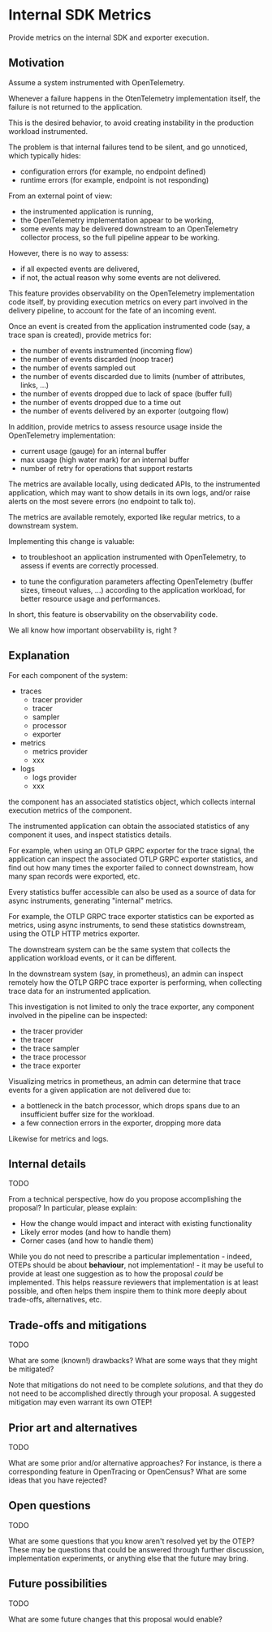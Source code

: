 # Internal SDK Metrics

Provide metrics on the internal SDK and exporter execution.

## Motivation

Assume a system instrumented with OpenTelemetry.

Whenever a failure happens in the OtenTelemetry implementation itself,
the failure is not returned to the application.

This is the desired behavior, to avoid creating instability in the production
workload instrumented.

The problem is that internal failures tend to be silent, and go unnoticed,
which typically hides:

- configuration errors (for example, no endpoint defined)
- runtime errors (for example, endpoint is not responding)

From an external point of view:

- the instrumented application is running,
- the OpenTelemetry implementation appear to be working,
- some events may be delivered downstream to an OpenTelemetry collector
  process, so the full pipeline appear to be working.

However, there is no way to assess:

- if all expected events are delivered,
- if not, the actual reason why some events are not delivered.

This feature provides observability on the OpenTelemetry implementation code itself,
by providing execution metrics on every part involved in the delivery
pipeline, to account for the fate of an incoming event.

Once an event is created from the application instrumented code (say, a trace span
is created), provide metrics for:

- the number of events instrumented (incoming flow)
- the number of events discarded (noop tracer)
- the number of events sampled out
- the number of events discarded due to limits (number of attributes, links,
  ...)
- the number of events dropped due to lack of space (buffer full)
- the number of events dropped due to a time out
- the number of events delivered by an exporter (outgoing flow)

In addition, provide metrics to assess resource usage inside the
OpenTelemetry implementation:

- current usage (gauge) for an internal buffer
- max usage (high water mark) for an internal buffer
- number of retry for operations that support restarts

The metrics are available locally, using dedicated APIs, to the instrumented
application, which may want to show details in its own logs,
and/or raise alerts on the most severe errors (no endpoint to talk to).

The metrics are available remotely, exported like regular metrics,
to a downstream system.

Implementing this change is valuable:

- to troubleshoot an application instrumented with OpenTelemetry,
  to assess if events are correctly processed.

- to tune the configuration parameters affecting OpenTelemetry (buffer
  sizes, timeout values, ...) according to the application workload,
  for better resource usage and performances.

In short, this feature is observability on the observability code.

We all know how important observability is, right ?

## Explanation

For each component of the system:

- traces
  - tracer provider
  - tracer
  - sampler
  - processor
  - exporter
- metrics
  - metrics provider
  - xxx
- logs
  - logs provider
  - xxx

the component has an associated statistics object,
which collects internal execution metrics of the component.

The instrumented application can obtain the associated statistics of any
component it uses, and inspect statistics details.

For example, when using an OTLP GRPC exporter for the trace signal,
the application can inspect the associated OTLP GRPC exporter statistics,
and find out how many times the exporter failed to connect downstream,
how many span records were exported, etc.

Every statistics buffer accessible can also be used as a source of data for
async instruments, generating "internal" metrics.

For example, the OTLP GRPC trace exporter statistics can be exported
as metrics, using async instruments, to send these statistics downstream,
using the OTLP HTTP metrics exporter.

The downstream system can be the same system that collects the application
workload events, or it can be different.

In the downstream system (say, in prometheus), an admin can inspect remotely
how the OTLP GRPC trace exporter is performing, when collecting trace data for an
instrumented application.

This investigation is not limited to only the trace exporter,
any component involved in the pipeline can be inspected:

- the tracer provider
- the tracer
- the trace sampler
- the trace processor
- the trace exporter

Visualizing metrics in prometheus, an admin can determine that trace events
for a given application are not delivered due to:

- a bottleneck in the batch processor,
  which drops spans due to an insufficient buffer size for the workload.
- a few connection errors in the exporter, dropping more data

Likewise for metrics and logs.

## Internal details

TODO

From a technical perspective, how do you propose accomplishing the proposal? In particular, please explain:

* How the change would impact and interact with existing functionality
* Likely error modes (and how to handle them)
* Corner cases (and how to handle them)

While you do not need to prescribe a particular implementation - indeed, OTEPs should be about **behaviour**, not implementation! - it may be useful to provide at least one suggestion as to how the proposal *could* be implemented. This helps reassure reviewers that implementation is at least possible, and often helps them inspire them to think more deeply about trade-offs, alternatives, etc.

## Trade-offs and mitigations

TODO

What are some (known!) drawbacks? What are some ways that they might be mitigated?

Note that mitigations do not need to be complete *solutions*, and that they do not need to be accomplished directly through your proposal. A suggested mitigation may even warrant its own OTEP!

## Prior art and alternatives

TODO

What are some prior and/or alternative approaches? For instance, is there a corresponding feature in OpenTracing or OpenCensus? What are some ideas that you have rejected?

## Open questions

TODO

What are some questions that you know aren't resolved yet by the OTEP? These may be questions that could be answered through further discussion, implementation experiments, or anything else that the future may bring.

## Future possibilities

TODO

What are some future changes that this proposal would enable?
